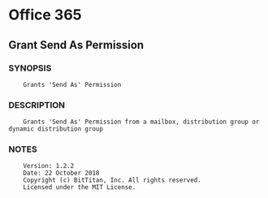 # Office 365
## Grant Send As Permission
### SYNOPSIS
```
    Grants 'Send As' Permission
```
### DESCRIPTION
```
    Grants 'Send As' Permission from a mailbox, distribution group or dynamic distribution group
```
### NOTES
```
    Version: 1.2.2
    Date: 22 October 2018
    Copyright (c) BitTitan, Inc. All rights reserved.
    Licensed under the MIT License.
```

